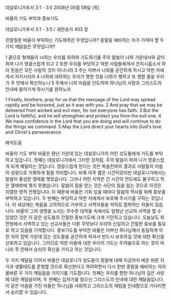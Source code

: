 데살로니가후서 3:1 - 3:5 
2008년 05월 08일 (목)

바울의 기도 부탁과 중보기도



데살로니가후서 3:1 - 3:5 / 새찬송가 403 장


관찰질문
바울이 부탁하는 기도제목은 무엇입니까? 
종말을 예비하는 자가 가져야 할 두 가지 깨달음은 무엇입니까? 

1 끝으로 형제들아 너희는 우리를 위하여 기도하기를 주의 말씀이 너희 가운데서와 같이 퍼져 나가 영광스럽게 되고 2 또한 우리를 부당하고 악한 사람들에게서 건지시옵소서 하라 믿음은 모든 사람의 것이 아니니라 
3 주는 미쁘사 너희를 굳건하게 하시고 악한 자에게서 지키시리라 4 너희에 대하여는 우리가 명한 것을 너희가 행하고 또 행할 줄을 우리가 주 안에서 확신하노니 
5 주께서 너희 마음을 인도하여 하나님의 사랑과 그리스도의 인내에 들어가게 하시기를 원하노라  

1 Finally, brothers, pray for us that the message of the Lord may spread rapidly and be honored, just as it was with you. 2 And pray that we may be delivered from wicked and evil men, for not everyone has faith. 3 But the Lord is faithful, and he will strengthen and protect you from the evil one. 
4 We have confidence in the Lord that you are doing and will continue to do the things we command. 5 May the Lord direct your hearts into God's love and Christ's perseverance.

해석도움





바울의 기도 부탁  바울은 환난 가운데 있는 데살로니가의 어린 성도들에게 기도를 부탁하고 있습니다. 첫째는 데살로니가에서 그러한 것처럼, 주의 말씀이 퍼져 나가 영광스럽게 되게 해달라는 것입니다. 영광스럽게 된다는 것은 복음전파의 결과로 사람들의 마음이 성령으로 거룩하게 됨을 의미합니다. 비록 아주 짧은 시간이었지만 데살로니가에서는 말씀이 풍성한 열매를 맺었습니다. 그러나 어떤 지역은 긴 시간의 전도에도 불구하고 적은 열매밖에 맺지 못했습니다. 말씀이 힘을 얻는 것은 사단이 힘을 잃는 것으로 이것은 치열한 영적 전쟁입니다. 이 때문에 바울은 기회 있을 때마다 말씀의 역사를 위해 중보를 부탁하고 있습니다. 두 번째는 부당하고 악한 자에게서 보호해 주시기를 구하는 것입니다. 이 세상에는 복음을 고의적으로 거부하고 사역자들을 악의로 핍박하는 자들이 있습니다. 바울이 그의 생명을 노리는 무수한 대적들 속에서도 엄청난 선교의 사역을 할 수 있었던 것은 이 같은 성도들의 간절한 중보기도에 크게 기인하고 있습니다. 오늘날도 최전방에서 사역하고 있는 선교사들은 다른 무엇보다 우리의 신실하고 간절한 중보를 필요로 하고 있음을 기억합시다. 중보기도를 부탁한 바울은 미쁘신 하나님께서 동일하게 악한 자의 핍박 가운데 있는 성도들을 굳건하게 하셔서 반드시 보호하실 것에 대한 확신을 선포하고 있습니다. 그러므로 악한 자들에 대한 우리의 기도는 두려움으로 하는 것이 아니라 주 안에서 승리의 확신을 가지고 하는 것입니다.   

두 가지 깨달음  이어서 바울은 데살로니가 성도들이 종말에 대해 지금까지 배운 바른 지식과 생활태도를 준행할 것으로 확신한다고 격려하면서 다시 한번 종말을 예비하는 자의 올바른 두 가지 깨달음을 가지기를 기도합니다. 첫째는 우리를 향한 하나님의 깊은 사랑에 대한 깨달음이며, 두 번째는 십자가를 참으신 그리스도의 인내에 대한 깨달음입니다. 이 같은 마음을 가진 자들은 하나님을 사랑하고 그리스도의 재림을 인내함으로 기다리면서 승리할 수 있습니다.